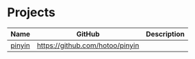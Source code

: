 # Projects

| Name | GitHub | Description |
|------|--------|-------------|
| [pinyin](https://pinyin.js.org) | https://github.com/hotoo/pinyin | |
